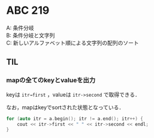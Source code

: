# ABC 219

A: 条件分岐  
B: 条件分岐と文字列  
C: 新しいアルファベット順による文字列の配列のソート  

## TIL
### mapの全てのkeyとvalueを出力
keyは `itr→first` ，valueは `itr->second` で取得できる．

なお，mapはkeyでsortされた状態となっている．

```cpp
for (auto itr = a.begin(); itr != a.end(); itr++) {
	cout << itr->first << " " << itr->second << endl;
}
```
